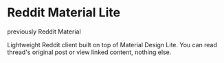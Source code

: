 # Reddit Material Lite
previously Reddit Material

Lightweight Reddit client built on top of Material Design Lite. You can read thread's original post or view linked content, nothing else.

